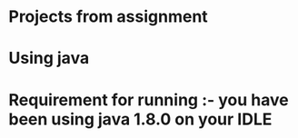 # Projects from assignment
# Using java
# Requirement for running :- you have been using java 1.8.0 on your IDLE 
